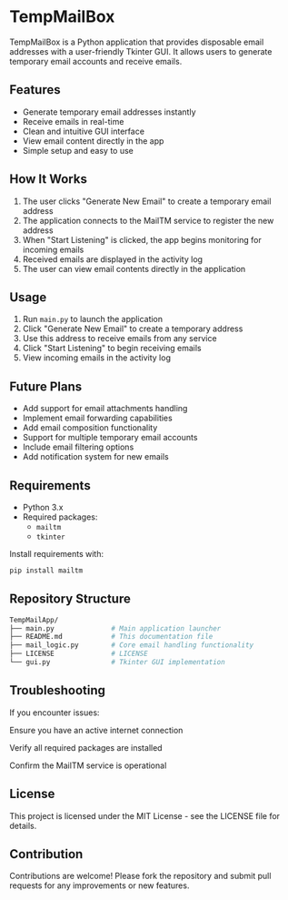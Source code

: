 # TempMailBox

TempMailBox is a Python application that provides disposable email addresses with a user-friendly Tkinter GUI. It allows users to generate temporary email accounts and receive emails.

## Features

- Generate temporary email addresses instantly
- Receive emails in real-time
- Clean and intuitive GUI interface
- View email content directly in the app
- Simple setup and easy to use

## How It Works

1. The user clicks "Generate New Email" to create a temporary email address
2. The application connects to the MailTM service to register the new address
3. When "Start Listening" is clicked, the app begins monitoring for incoming emails
4. Received emails are displayed in the activity log
5. The user can view email contents directly in the application

## Usage

1. Run `main.py` to launch the application
2. Click "Generate New Email" to create a temporary address
3. Use this address to receive emails from any service
4. Click "Start Listening" to begin receiving emails
5. View incoming emails in the activity log

## Future Plans

- Add support for email attachments handling
- Implement email forwarding capabilities
- Add email composition functionality
- Support for multiple temporary email accounts
- Include email filtering options
- Add notification system for new emails

## Requirements

- Python 3.x
- Required packages:
  - `mailtm`
  - `tkinter`

Install requirements with:
```python
pip install mailtm
```

## Repository Structure
```bash
TempMailApp/
├── main.py              # Main application launcher
├── README.md            # This documentation file
├── mail_logic.py        # Core email handling functionality
├── LICENSE              # LICENSE
└── gui.py               # Tkinter GUI implementation

```

## Troubleshooting
If you encounter issues:

Ensure you have an active internet connection

Verify all required packages are installed

Confirm the MailTM service is operational

## License
This project is licensed under the MIT License - see the LICENSE file for details.

## Contribution
Contributions are welcome! Please fork the repository and submit pull requests for any improvements or new features.
